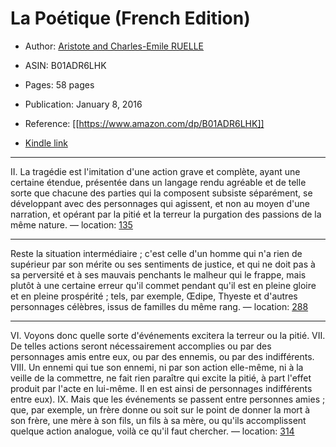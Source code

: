 # La Poétique (French Edition)

* Author: [Aristote and Charles-Emile RUELLE](https://www.amazon.comundefined)
* ASIN: B01ADR6LHK

* Pages: 58 pages
* Publication: January 8, 2016

* Reference: [[https://www.amazon.com/dp/B01ADR6LHK]]
* [Kindle link](kindle://book?action=open&asin=B01ADR6LHK)


---
II. La tragédie est l'imitation d'une action grave et complète, ayant une certaine étendue, présentée dans un langage rendu agréable et de telle sorte que chacune des parties qui la composent subsiste séparément, se développant avec des personnages qui agissent, et non au moyen d'une narration, et opérant par la pitié et la terreur la purgation des passions de la même nature. — location: [135](kindle://book?action=open&asin=B01ADR6LHK&location=135)

---
Reste la situation intermédiaire ; c'est celle d'un homme qui n'a rien de supérieur par son mérite ou ses sentiments de justice, et qui ne doit pas à sa perversité et à ses mauvais penchants le malheur qui le frappe, mais plutôt à une certaine erreur qu'il commet pendant qu'il est en pleine gloire et en pleine prospérité ; tels, par exemple, Œdipe, Thyeste et d'autres personnages célèbres, issus de familles du même rang. — location: [288](kindle://book?action=open&asin=B01ADR6LHK&location=288)

---
VI. Voyons donc quelle sorte d'événements excitera la terreur ou la pitié. VII. De telles actions seront nécessairement accomplies ou par des personnages amis entre eux, ou par des ennemis, ou par des indifférents. VIII. Un ennemi qui tue son ennemi, ni par son action elle-même, ni à la veille de la commettre, ne fait rien paraître qui excite la pitié, à part l'effet produit par l'acte en lui-même. Il en est ainsi de personnages indifférents entre eux). IX. Mais que les événements se passent entre personnes amies ; que, par exemple, un frère donne ou soit sur le point de donner la mort à son frère, une mère à son fils, un fils à sa mère, ou qu'ils accomplissent quelque action analogue, voilà ce qu'il faut chercher. — location: [314](kindle://book?action=open&asin=B01ADR6LHK&location=314)

